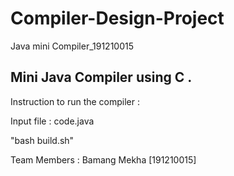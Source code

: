 # Compiler-Design-Project
Java mini Compiler_191210015
## Mini Java Compiler using C .

Instruction to run the compiler :

Input file : code.java

"bash build.sh"

Team Members : Bamang Mekha [191210015]
